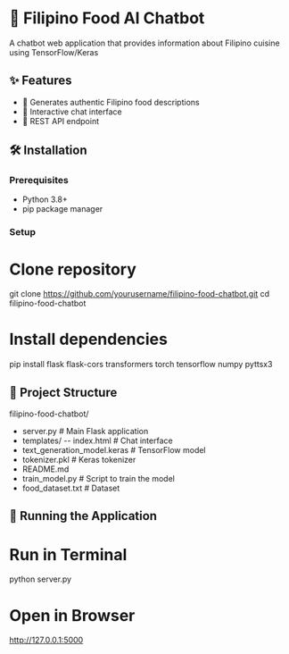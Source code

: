 # 🍲 Filipino Food AI Chatbot

A chatbot web application that provides information about Filipino cuisine using TensorFlow/Keras

## ✨ Features

- 🍛 Generates authentic Filipino food descriptions
- 💬 Interactive chat interface
- 🚀 REST API endpoint

## 🛠️ Installation

### Prerequisites
- Python 3.8+
- pip package manager

### Setup
# Clone repository
git clone https://github.com/yourusername/filipino-food-chatbot.git
cd filipino-food-chatbot

# Install dependencies
pip install flask flask-cors transformers torch tensorflow numpy pyttsx3

## 📁 Project Structure
filipino-food-chatbot/
- server.py                 # Main Flask application
- templates/
-- index.html            # Chat interface
- text_generation_model.keras  # TensorFlow model
- tokenizer.pkl             # Keras tokenizer
- README.md
- train_model.py            # Script to train the model
- food_dataset.txt          # Dataset

## 🚀 Running the Application
# Run in Terminal
python server.py
# Open in Browser
http://127.0.0.1:5000
